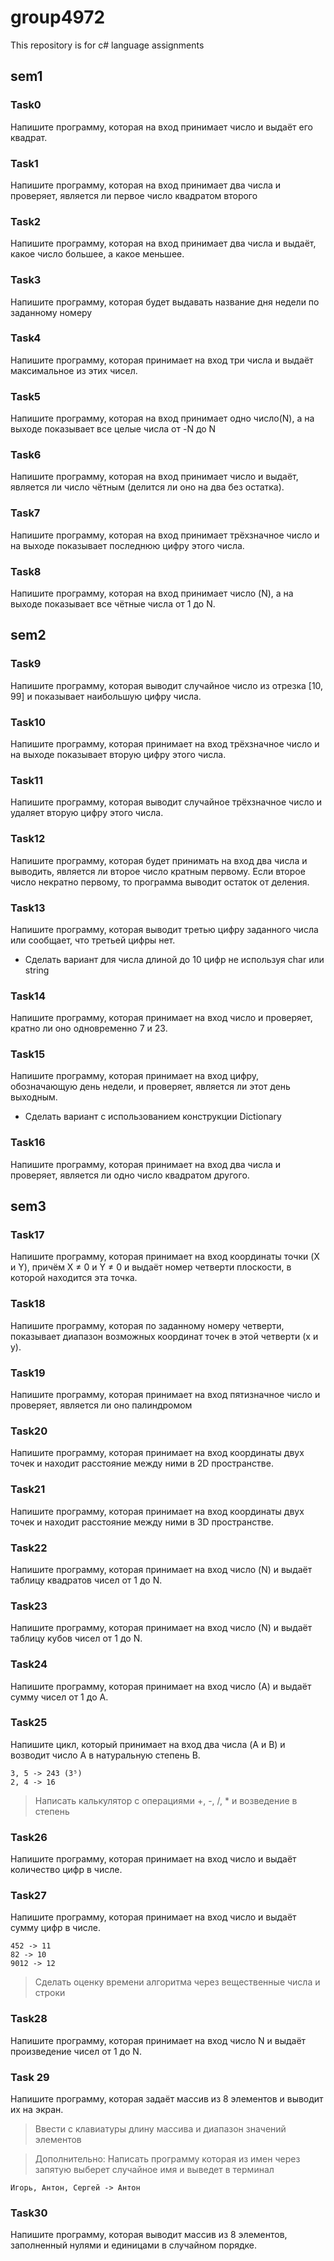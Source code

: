 # group4972
This repository is for c# language assignments

## sem1

### Task0 
Напишите программу, которая на вход принимает число и выдаёт его квадрат.

### Task1
Напишите программу, которая на вход принимает два числа и проверяет, является ли первое число квадратом второго

### Task2
Напишите программу, которая на вход принимает два числа и выдаёт, какое число большее, а какое меньшее.

### Task3
Напишите программу, которая будет выдавать название дня недели по заданному номеру

### Task4
Напишите программу, которая принимает на вход три числа и выдаёт максимальное из этих чисел.

### Task5
Напишите программу, которая на вход принимает одно число(N), а на выходе показывает все целые числа от -N до N

### Task6
Напишите программу, которая на вход принимает число и выдаёт, является ли число чётным (делится ли оно на два без остатка).

### Task7
Напишите программу, которая на вход принимает трёхзначное число и на выходе показывает последнюю цифру этого числа.

### Task8
Напишите программу, которая на вход принимает число (N), а на выходе показывает все чётные числа от 1 до N.


## sem2

### Task9

Напишите программу, которая выводит случайное число из отрезка [10, 99] и показывает наибольшую цифру числа.

### Task10 

Напишите программу, которая принимает на вход трёхзначное число и на выходе показывает вторую цифру этого числа.

### Task11

Напишите программу, которая выводит случайное трёхзначное число и удаляет вторую цифру этого числа.

### Task12
Напишите программу, которая будет принимать на вход два числа и выводить, является ли второе число кратным первому. Если второе число некратно первому, то программа выводит остаток от деления.

### Task13

Напишите программу, которая выводит третью цифру заданного числа или сообщает, что третьей цифры нет.
* Сделать вариант для числа длиной до 10 цифр не используя char или string

### Task14

Напишите программу, которая принимает на вход число и проверяет, кратно ли оно одновременно 7 и 23.

### Task15

Напишите программу, которая принимает на вход цифру, обозначающую день недели, и проверяет, является ли этот день выходным.
* Сделать вариант с использованием конструкции Dictionary

### Task16

Напишите программу, которая принимает на вход два числа и проверяет, является ли одно число квадратом другого.


## sem3

### Task17

Напишите программу, которая принимает на вход координаты точки (X и Y), причём X ≠ 0 и Y ≠ 0 и выдаёт номер четверти плоскости, в которой находится эта точка.

### Task18

Напишите программу, которая по заданному номеру четверти, показывает диапазон возможных координат точек в этой четверти (x и y).

### Task19

Напишите программу, которая принимает на вход пятизначное число и проверяет, является ли оно палиндромом

### Task20

Напишите программу, которая принимает на вход координаты двух точек и находит расстояние между ними в 2D пространстве.

### Task21

Напишите программу, которая принимает на вход координаты двух точек и находит расстояние между ними в 3D пространстве.

### Task22

Напишите программу, которая принимает на вход число (N) и выдаёт таблицу квадратов чисел от 1 до N.

### Task23

Напишите программу, которая принимает на вход число (N) и выдаёт таблицу кубов чисел от 1 до N.


### Task24

Напишите программу, которая принимает на вход число (А) и выдаёт сумму чисел от 1 до А.


### Task25 

Напишите цикл, который принимает на вход два числа (A и B) и возводит число A в натуральную степень B.

    3, 5 -> 243 (3⁵)
    2, 4 -> 16

> Написать калькулятор с операциями +, -, /, * и возведение в степень



### Task26

Напишите программу, которая принимает на вход число и выдаёт количество цифр в числе.

### Task27 

Напишите программу, которая принимает на вход число и выдаёт сумму цифр в числе.

    452 -> 11
    82 -> 10
    9012 -> 12

>Сделать оценку времени алгоритма через вещественные числа и строки


### Task28

Напишите программу, которая принимает на вход число N и выдаёт произведение чисел от 1 до N.

### Task 29
Напишите программу, которая задаёт массив из 8 элементов и выводит их на экран.

> Ввести с клавиатуры длину массива и диапазон значений элементов

> Дополнительно: Написать программу которая из имен через запятую выберет случайное имя и выведет в терминал

    Игорь, Антон, Сергей -> Антон

### Task30

Напишите программу, которая выводит массив из 8 элементов, заполненный нулями и единицами в случайном порядке.

